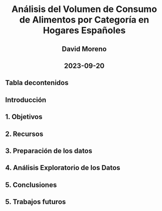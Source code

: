 # <p align="center">Análisis del Volumen de Consumo de Alimentos por Categoría en Hogares Españoles</p>
## <p align="center">David Moreno</p>
##  <p align="center">2023-09-20</p>

## **Tabla decontenidos**

  ## **Introducción**
  ## **1. Objetivos**
  ## **2. Recursos**
  ## **3. Preparación de los datos**
  ## **4. Análisis Exploratorio de los Datos**
  ## **5. Conclusiones**
  ## **5. Trabajos futuros**

